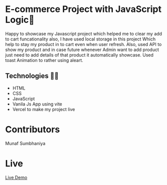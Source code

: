 # E-commerce Project with JavaScript Logic🚀

 Happy to showcase my Javascript project which helped me to clear my add to cart funcationality also, I have used local storage in this project Which help to stay my product in to cart even when user refresh.
 Also, used API to show my product and in case future whenever Admin want to add product just need to add details of that product it automatically showcase. 
 Used toast Animation to rather using aleart.

 ## Technologies 👨‍💻
   * HTML
   * CSS
   * JavaScript
   * Vanila Js App using vite
   * Vercel to make my project live

# Contributors
 Munaf Sumbhaniya

 # Live
 [Live Demo](https://e-commerce-project-lyart.vercel.app/)
